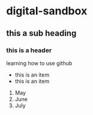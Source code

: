 # digital-sandbox
## this a sub heading
### this is a header 
learning how to use github
- this is an item
- this is an item
1. May
2. June
3. July
